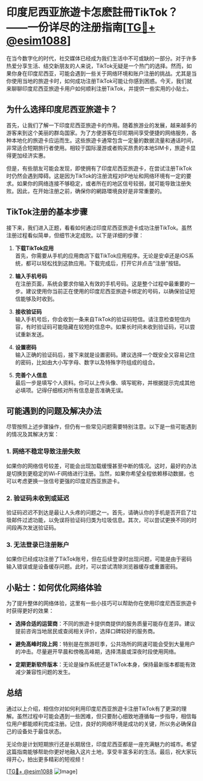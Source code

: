 # 印度尼西亚旅遊卡怎麽註冊TikTok？——一份详尽的注册指南[[TG💪+ @esim1088](https://t.me/s/esim1088)]

在当今数字化的时代，社交媒体已经成为我们生活中不可或缺的一部分。对于许多热爱分享生活、结交新朋友的人来说，TikTok无疑是一个热门的选择。然而，如果你身在印度尼西亚，可能会遇到一些关于网络环境和账户注册的挑战。尤其是当你使用当地的旅遊卡时，如何成功注册TikTok可能让你感到困惑。今天，我们就来聊聊印度尼西亚旅遊卡用户如何顺利注册TikTok，并提供一些实用的小贴士。

## 为什么选择印度尼西亚旅遊卡？

首先，让我们了解一下印度尼西亚旅遊卡的作用。随着旅游业的发展，越来越多的游客来到这个美丽的群岛国家。为了方便游客在印尼期间享受便捷的网络服务，各种本地化的旅遊卡应运而生。这些旅遊卡通常包含一定量的数据流量和通话时间，非常适合短期旅行者使用。相较于国际漫游或者购买昂贵的本地SIM卡，旅遊卡显得更加经济实惠。

但是，有些朋友可能会发现，即使拥有了印度尼西亚旅遊卡，在尝试注册TikTok时仍然会遇到障碍。这是因为TikTok的注册流程对IP地址和网络环境有一定的要求。如果你的网络连接不够稳定，或者所在的地区信号较弱，就可能导致注册失败。因此，在开始注册之前，确保你的網路環境良好是非常重要的。

## TikTok注册的基本步骤

接下来，我们进入正题，看看如何通过印度尼西亚旅遊卡成功注册TikTok。虽然注册过程看似简单，但细节决定成败。以下是详细的步骤：

1. **下载TikTok应用**  
   首先，你需要从手机的应用商店下载TikTok应用程序。无论是安卓还是iOS系统，都可以轻松找到这款应用。下载完成后，打开它并点击“注册”按钮。

2. **输入手机号码**  
   在注册页面，系统会要求你输入有效的手机号码。这是整个过程中最重要的一步。建议使用你当前正在使用的印度尼西亚旅遊卡绑定的号码，以确保验证短信能够及时收到。

3. **接收验证码**  
   输入手机号后，你会收到一条来自TikTok的验证码短信。请注意检查短信内容，有时验证码可能隐藏在较短的信息中。如果长时间未收到验证码，可以尝试重新发送。

4. **设置密码**  
   输入正确的验证码后，接下来就是设置密码。建议选择一个既安全又容易记住的密码，比如由大小写字母、数字以及特殊字符组成的组合。

5. **完善个人信息**  
   最后一步是填写个人资料。你可以上传头像、填写昵称，并根据提示完成其他必填项。记得仔细核对所有信息是否准确无误。

## 可能遇到的问题及解决办法

尽管按照上述步骤操作，但仍有一些常见问题需要特别注意。以下是一些可能遇到的情况及其解决方案：

### 1. 网络不稳定导致注册失败  
   如果你的网络信号较差，可能会出现加载缓慢甚至中断的情况。这时，最好的办法是切换到更稳定的Wi-Fi网络进行注册。当然，如果你希望全程依赖移动数据，也可以考虑更换一张信号更强的印度尼西亚旅遊卡。

### 2. 验证码未收到或延迟  
   验证码迟迟不到达是最让人头疼的问题之一。首先，请确认你的手机是否开启了垃圾邮件过滤功能，以免误将验证码归类为垃圾信息。其次，可以尝试更换不同的时间段再次发送验证码。

### 3. 无法登录已注册账户  
   如果你已经成功注册了TikTok账号，但在后续登录时出现问题，可能是由于密码输入错误或是设备缓存问题。此时，可以尝试清除浏览器缓存或重置密码。

## 小贴士：如何优化网络体验

为了提升整体的网络体验，这里有一些小技巧可以帮助你在使用印度尼西亚旅遊卡时获得更好的效果：

- **选择合适的运营商**：不同的旅遊卡提供商提供的服务质量可能存在差异。建议提前咨询当地居民或查阅相关评价，选择口碑较好的服务商。
  
- **避免高峰时段上网**：特别是在旅游旺季，公共场所的网速可能会受到大量用户的冲击。尽量避开早晨和傍晚高峰期，选择清晨或深夜时段使用网络。

- **定期更新软件版本**：无论是操作系统还是TikTok本身，保持最新版本都能有效减少兼容性问题的发生。

## 总结

通过以上介绍，相信你对如何利用印度尼西亚旅遊卡注册TikTok有了更深的理解。虽然过程中可能会遇到一些困难，但只要耐心细致地遵循每一步指导，相信每位用户都能顺利完成注册。记住，良好的网络环境是成功的关键，所以务必确保自己的设备处于最佳状态。

无论你是计划短期旅行还是长期居住，印度尼西亚都是一座充满魅力的城市。希望这篇指南能够帮助你更好地融入这片土地，享受丰富多彩的生活。最后，祝大家玩得开心，拍出更多精彩的短视频！

[[TG💪+ @esim1088](https://t.me/s/esim1088) ![Image](https://i.postimg.cc/4NQfJmqS/Snipaste-2025-05-13-00-14-12.png)]
